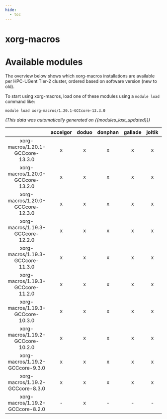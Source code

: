 ```yaml
---
hide:
  - toc
---
```


xorg-macros
===========

# Available modules


The overview below shows which xorg-macros installations are available per HPC-UGent Tier-2 cluster, ordered based on software version (new to old).

To start using xorg-macros, load one of these modules using a `module load` command like:

```shell
module load xorg-macros/1.20.1-GCCcore-13.3.0
```

*(This data was automatically generated on {{modules_last_updated}})*  

| |accelgor|doduo|donphan|gallade|joltik|shinx|skitty|
| :---: | :---: | :---: | :---: | :---: | :---: | :---: | :---: |
|xorg-macros/1.20.1-GCCcore-13.3.0|x|x|x|x|x|x|x|
|xorg-macros/1.20.0-GCCcore-13.2.0|x|x|x|x|x|x|x|
|xorg-macros/1.20.0-GCCcore-12.3.0|x|x|x|x|x|x|x|
|xorg-macros/1.19.3-GCCcore-12.2.0|x|x|x|x|x|x|-|
|xorg-macros/1.19.3-GCCcore-11.3.0|x|x|x|x|x|x|-|
|xorg-macros/1.19.3-GCCcore-11.2.0|x|x|x|x|x|-|-|
|xorg-macros/1.19.3-GCCcore-10.3.0|x|x|x|x|x|-|-|
|xorg-macros/1.19.2-GCCcore-10.2.0|x|x|x|x|x|-|-|
|xorg-macros/1.19.2-GCCcore-9.3.0|x|x|x|x|x|-|-|
|xorg-macros/1.19.2-GCCcore-8.3.0|x|x|x|x|x|-|-|
|xorg-macros/1.19.2-GCCcore-8.2.0|-|x|-|-|-|-|-|
